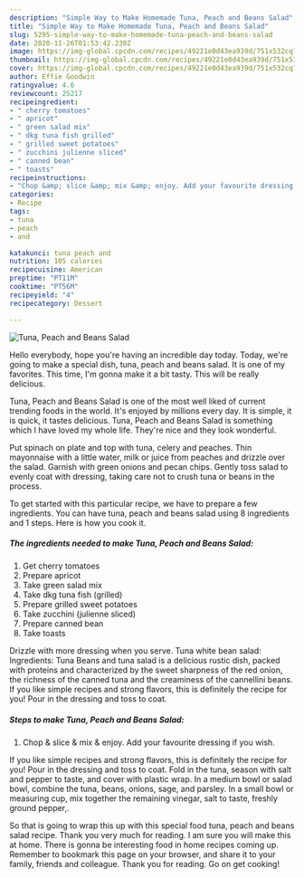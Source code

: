 ```yaml
---
description: "Simple Way to Make Homemade Tuna, Peach and Beans Salad"
title: "Simple Way to Make Homemade Tuna, Peach and Beans Salad"
slug: 5295-simple-way-to-make-homemade-tuna-peach-and-beans-salad
date: 2020-11-26T01:53:42.230Z
image: https://img-global.cpcdn.com/recipes/49221e0d43ea939d/751x532cq70/tuna-peach-and-beans-salad-recipe-main-photo.jpg
thumbnail: https://img-global.cpcdn.com/recipes/49221e0d43ea939d/751x532cq70/tuna-peach-and-beans-salad-recipe-main-photo.jpg
cover: https://img-global.cpcdn.com/recipes/49221e0d43ea939d/751x532cq70/tuna-peach-and-beans-salad-recipe-main-photo.jpg
author: Effie Goodwin
ratingvalue: 4.6
reviewcount: 25217
recipeingredient:
- " cherry tomatoes"
- " apricot"
- " green salad mix"
- " dkg tuna fish grilled"
- " grilled sweet potatoes"
- " zucchini julienne sliced"
- " canned bean"
- " toasts"
recipeinstructions:
- "Chop &amp; slice &amp; mix &amp; enjoy. Add your favourite dressing if you wish."
categories:
- Recipe
tags:
- tuna
- peach
- and

katakunci: tuna peach and 
nutrition: 105 calories
recipecuisine: American
preptime: "PT11M"
cooktime: "PT56M"
recipeyield: "4"
recipecategory: Dessert

---
```



![Tuna, Peach and Beans Salad](https://img-global.cpcdn.com/recipes/49221e0d43ea939d/751x532cq70/tuna-peach-and-beans-salad-recipe-main-photo.jpg)

Hello everybody, hope you're having an incredible day today. Today, we're going to make a special dish, tuna, peach and beans salad. It is one of my favorites. This time, I'm gonna make it a bit tasty. This will be really delicious.

Tuna, Peach and Beans Salad is one of the most well liked of current trending foods in the world. It's enjoyed by millions every day. It is simple, it is quick, it tastes delicious. Tuna, Peach and Beans Salad is something which I have loved my whole life. They're nice and they look wonderful.

Put spinach on plate and top with tuna, celery and peaches. Thin mayonnaise with a little water, milk or juice from peaches and drizzle over the salad. Garnish with green onions and pecan chips. Gently toss salad to evenly coat with dressing, taking care not to crush tuna or beans in the process.


To get started with this particular recipe, we have to prepare a few ingredients. You can have tuna, peach and beans salad using 8 ingredients and 1 steps. Here is how you cook it.

<!--inarticleads1-->

##### The ingredients needed to make Tuna, Peach and Beans Salad:

1. Get  cherry tomatoes
1. Prepare  apricot
1. Take  green salad mix
1. Take  dkg tuna fish (grilled)
1. Prepare  grilled sweet potatoes
1. Take  zucchini (julienne sliced)
1. Prepare  canned bean
1. Take  toasts


Drizzle with more dressing when you serve. Tuna white bean salad: Ingredients: Tuna Beans and tuna salad is a delicious rustic dish, packed with proteins and characterized by the sweet sharpness of the red onion, the richness of the canned tuna and the creaminess of the cannellini beans. If you like simple recipes and strong flavors, this is definitely the recipe for you! Pour in the dressing and toss to coat. 

<!--inarticleads2-->

##### Steps to make Tuna, Peach and Beans Salad:

1. Chop &amp; slice &amp; mix &amp; enjoy. Add your favourite dressing if you wish.


If you like simple recipes and strong flavors, this is definitely the recipe for you! Pour in the dressing and toss to coat. Fold in the tuna, season with salt and pepper to taste, and cover with plastic wrap. In a medium bowl or salad bowl, combine the tuna, beans, onions, sage, and parsley. In a small bowl or measuring cup, mix together the remaining vinegar, salt to taste, freshly ground pepper,. 

So that is going to wrap this up with this special food tuna, peach and beans salad recipe. Thank you very much for reading. I am sure you will make this at home. There is gonna be interesting food in home recipes coming up. Remember to bookmark this page on your browser, and share it to your family, friends and colleague. Thank you for reading. Go on get cooking!
